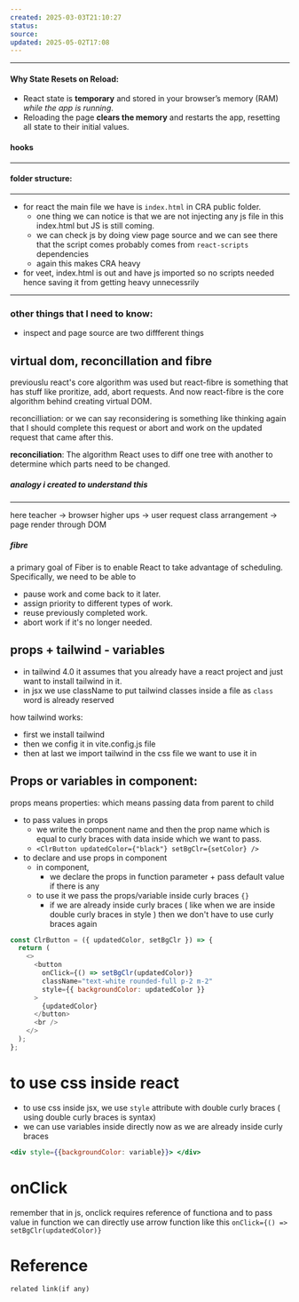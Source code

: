 ```yaml
---
created: 2025-03-03T21:10:27
status: 
source: 
updated: 2025-05-02T17:08
---
```

---




#### **Why State Resets on Reload:**

- React state is **temporary** and stored in your browser’s memory (RAM) _while the app is running_.
- Reloading the page **clears the memory** and restarts the app, resetting all state to their initial values.



#### hooks
---





#### folder structure:
---
- for react the main file we have is `index.html` in CRA public folder.
	- one thing we can notice is that we are not injecting any js file in this index.html but JS is still coming.
	- we can check js by doing view page source and we can see there that the script comes probably comes from `react-scripts` dependencies
	- again this makes CRA heavy
- for veet, index.html is out and have js imported so no scripts needed hence saving it from getting heavy unnecessrily 


---


### other things that I need to know:

- inspect and page source are two diffferent things

## virtual dom, reconcillation and fibre


previouslu react's core algorithm was used but react-fibre is something that has stuff like proritize, add, abort requests. And now react-fibre is the core algorithm behind creating virtual DOM.

reconcilliation: or we can say reconsidering is something like thinking again that I should complete this request or abort and work on the updated request that came after this.

**reconciliation**: The algorithm React uses to diff one tree with another to determine which parts need to be changed.

##### analogy i created to understand this
---
here teacher -> browser
higher ups -> user request
class arrangement -> page render through DOM




##### fibre

a primary goal of Fiber is to enable React to take advantage of scheduling. Specifically, we need to be able to

- pause work and come back to it later.
- assign priority to different types of work.
- reuse previously completed work.
- abort work if it's no longer needed.


## props + tailwind - variables

- in tailwind 4.0 it assumes that you already have a react project and just want to install tailwind in it.
- in jsx we use className to put tailwind classes inside a file as `class` word is already reserved

how tailwind works:
- first we install tailwind
- then we config it in vite.config.js file
- then at last we import tailwind in the css file we want to use it in 

## Props or variables in component:

props means properties: which means passing data from parent to child
- to pass values in props
	- we write the component name and then the prop name which is equal to curly braces with data inside which we want to pass.
	- `<ClrButton updatedColor={"black"} setBgClr={setColor} />`
- to declare and use props in component
	- in component, 
		- we declare the props in function parameter + pass default value if there is any
	- to use it we pass the props/variable inside curly braces `{}`
		- if we are already inside curly braces ( like when we are inside double curly braces in style ) then we don't have to use curly braces again

```js
const ClrButton = ({ updatedColor, setBgClr }) => {
  return (
    <>
      <button
        onClick={() => setBgClr(updatedColor)}
        className="text-white rounded-full p-2 m-2"
        style={{ backgroundColor: updatedColor }}
      >
        {updatedColor}
      </button>
      <br />
    </>
  );
};
```


# to use css inside react

- to use css inside jsx, we use `style` attribute with double curly braces ( using double curly braces is syntax)
- we can use variables inside directly now as we are already inside curly braces
```jsx
<div style={{backgroundColor: variable}}> </div>
```


# onClick

remember that in js, onclick requires reference of functiona and to pass value in function we can directly use arrow function like this
`onClick={() => setBgClr(updatedColor)}`







# Reference
`related link(if any)`

